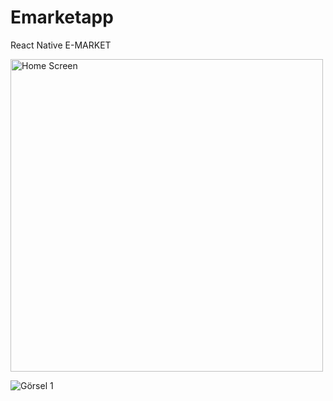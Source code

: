 # Emarketapp
React Native E-MARKET


<img src="assets/ProjectScreenShot/Home.jpg" alt="Home Screen" width="500"/>

![Görsel 1](assets/ProjectScreenShot/Home.jpg)
